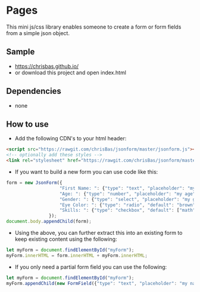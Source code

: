 # Pages
This mini js/css library enables someone to create a form or form fields from a simple json object.

## Sample
* <https://chrisbas.github.io/>
* or download this project and open index.html

## Dependencies
* none

## How to use
* Add the following CDN's to your html header:
```html
<script src="https://rawgit.com/chrisBas/jsonform/master/jsonform.js"></script>
<!-- optionally add these styles -->
<link rel="stylesheet" href="https://rawgit.com/chrisBas/jsonform/master/jsonform.css">
```
* If you want to build a new form you can use code like this:

```javascript
form = new JsonForm({
                    "First Name: ": {"type": "text", "placeholder": "my name", "default": "John", "id": "myName", "required": false},
                    "Age: ": {"type": "number", "placeholder": "my age", "default": 21, "id": "myAge", "required": true},
                    "Gender: ": {"type": "select", "placeholder": "my gender", "default": "male", "id": "myGender", "options":["male", "female"], "required": "true"},
                    "Eye Color: ": {"type": "radio", "default": "brown", "id": "eyeColor", "options":["brown", "blue"], "required": "true", "name": "eyecolor"},
                    "Skills: ": {"type": "checkbox", "default": ["math", "science"], "id": "checkbox", "options":["math", "english", "science", "art"], "required": "true", "name": "skills"}
                });
document.body.appendChild(form);
```

* Using the above, you can further extract this into an existing form to keep existing content using the following:

```javascript
let myForm = document.findElementById("myForm");
myForm.innerHTML = form.innerHTML + myForm.innerHTML;
```

* If you only need a partial form field you can use the following:

```javascript
let myForm = document.findElementById("myForm");
myForm.appendChild(new FormField({"type": "text", "placeholder": "my name", "default": "Smith", "id": "myName", "required": false}, "Last Name: "));
```